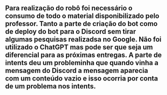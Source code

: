## Para realização do robô foi necessário o consumo de todo o material disponibilizado pelo professor. Tanto a parte de criação do bot como de deploy do bot para o Discord sem tirar algumas pesquisas realizadsa no Google. Não foi utilizado o ChatGPT mas pode ser que seja um diferencial para as próximas entregas. A parte de intents deu um probleminha que quando vinha a mensagem do Discord a mensagem aparecia com um conteúdo vazio e isso ocorria por conta de um problema nos intents.
